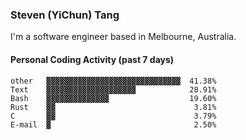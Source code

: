 ### Steven (YiChun) Tang

I'm a software engineer based in Melbourne, Australia.

#### Personal Coding Activity (past 7 days)
```
other   ▓▓▓▓▓▓▓▓▓▓▓▓▓▓▓▓▓▓▓▓▓▓▓▓▓▓▓▓▓▓  41.38%
Text    ▓▓▓▓▓▓▓▓▓▓▓▓▓▓▓▓▓▓▓▓            28.91%
Bash    ▓▓▓▓▓▓▓▓▓▓▓▓▓▓                  19.60%
Rust    ▓▓                               3.81%
C       ▓▓                               3.79%
E-mail  ▓                                2.50%
```
